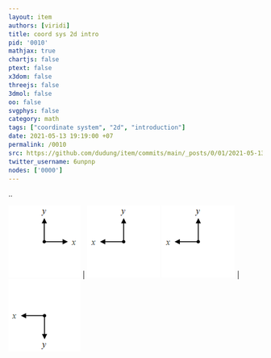 ```yaml
---
layout: item
authors: [viridi]
title: coord sys 2d intro
pid: '0010'
mathjax: true
chartjs: false
ptext: false
x3dom: false
threejs: false
3dmol: false
oo: false
svgphys: false
category: math
tags: ["coordinate system", "2d", "introduction"]
date: 2021-05-13 19:19:00 +07
permalink: /0010
src: https://github.com/dudung/item/commits/main/_posts/0/01/2021-05-13-coord-sys-2d-intro.md
twitter_username: 6unpnp
nodes: ['0000']
---
```

..

![](assets/img/0/01/0010-a.png) | ![](assets/img/0/01/0010-b.png)
![](assets/img/0/01/0010-b.png) | ![](assets/img/0/01/0010-d.png)

